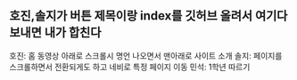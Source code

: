 ## 호진,솔지가 버튼 제목이랑 index를 깃허브 올려서 여기다 보내면 내가 합친다
호진: 홈 동영상 아래로 스크롤시 명언 나오면서 맨아래로 사이트 소개
솔지: 페이지를 스크롤하면서 전환되게도 하고 네비로 특정 페이지 이동
민석: 1학년 따르기
